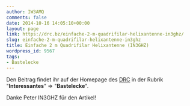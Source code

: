 ```yaml
---
author: IW3AMQ
comments: false
date: 2014-10-16 14:05:10+00:00
layout: page
link: https://drc.bz/einfache-2-m-quadrifilar-helixantenne-in3ghz/
slug: einfache-2-m-quadrifilar-helixantenne-in3ghz
title: Einfache 2 m Quadrifilar Helixantenne (IN3GHZ)
wordpress_id: 9567
tags:
- Bastelecke
---
```


Den Beitrag findet ihr auf der Homepage des [DRC](http://www.drc.bz) in der Rubrik "**Interessantes**" => "**Bastelecke**".

Danke Peter IN3GHZ für den Artikel!
